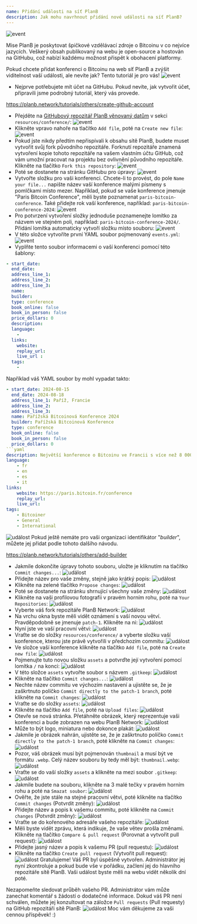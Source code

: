 ```yaml
---
name: Přidání události na síť PlanB
description: Jak mohu navrhnout přidání nové události na síť PlanB?
---
```

![event](assets/cover.webp)

Mise PlanB je poskytovat špičkové vzdělávací zdroje o Bitcoinu v co nejvíce jazycích. Veškerý obsah publikovaný na webu je open-source a hostován na GitHubu, což nabízí každému možnost přispět k obohacení platformy.

Pokud chcete přidat konferenci o Bitcoinu na web síť PlanB a zvýšit viditelnost vaší události, ale nevíte jak? Tento tutoriál je pro vás!
![event](assets/01.webp)
- Nejprve potřebujete mít účet na GitHubu. Pokud nevíte, jak vytvořit účet, připravili jsme podrobný tutoriál, který vás provede.

https://planb.network/tutorials/others/create-github-account


- Přejděte na [GitHubový repozitář PlanB věnovaný datům](https://github.com/DecouvreBitcoin/sovereign-university-data/tree/dev/resources/conference) v sekci `resources/conference/`:
![event](assets/02.webp)
- Klikněte vpravo nahoře na tlačítko `Add file`, poté na `Create new file`:
![event](assets/03.webp)
- Pokud jste nikdy předtím nepřispívali k obsahu sítě PlanB, budete muset vytvořit svůj fork původního repozitáře. Forknutí repozitáře znamená vytvoření kopie tohoto repozitáře na vašem vlastním účtu GitHub, což vám umožní pracovat na projektu bez ovlivnění původního repozitáře. Klikněte na tlačítko `Fork this repository`:
![event](assets/04.webp)
- Poté se dostanete na stránku GitHubu pro úpravy:
![event](assets/05.webp)
- Vytvořte složku pro vaši konferenci. Chcete-li to provést, do pole `Name your file...` napište název vaší konference malými písmeny s pomlčkami místo mezer. Například, pokud se vaše konference jmenuje "Paris Bitcoin Conference", měli byste poznamenat `paris-bitcoin-conference`. Také přidejte rok vaší konference, například: `paris-bitcoin-conference-2024`:
![event](assets/06.webp)
- Pro potvrzení vytvoření složky jednoduše poznamenejte lomítko za názvem ve stejném poli, například: `paris-bitcoin-conference-2024/`. Přidání lomítka automaticky vytvoří složku místo souboru:
![event](assets/07.webp)
- V této složce vytvoříte první YAML soubor pojmenovaný `events.yml`:
![event](assets/08.webp)
- Vyplňte tento soubor informacemi o vaší konferenci pomocí této šablony:

```yaml
- start_date:
  end_date:
  address_line_1:
  address_line_2: 
  address_line_3: 
  name:
  builder:
  type: conference
  book_online: false
  book_in_person: false
  price_dollars: 0
  description:
  language: 
    - 
  links:
    website:
    replay_url:    
    live_url :
  tags: 
    - 
```

Například váš YAML soubor by mohl vypadat takto:

```yaml
- start_date: 2024-08-15
  end_date: 2024-08-18
  address_line_1: Paříž, Francie
  address_line_2: 
  address_line_3: 
  name: Pařížská Bitcoinová Konference 2024
  builder: Pařížská Bitcoinová Konference
  type: conference
  book_online: false
  book_in_person: false
  price_dollars: 0
```yaml
description: Největší konference o Bitcoinu ve Francii s více než 8 000 účastníky každý rok!
language:
    - fr
    - en
    - es
    - it
links:
    website: https://paris.bitcoin.fr/conference
    replay_url:
    live_url:
tags:
    - Bitcoiner
    - General
    - International
```
![událost](assets/09.webp)
Pokud ještě nemáte pro vaši organizaci identifikátor "*builder*", můžete jej přidat podle tohoto dalšího návodu.

https://planb.network/tutorials/others/add-builder



- Jakmile dokončíte úpravy tohoto souboru, uložte je kliknutím na tlačítko `Commit changes...`:
![událost](assets/10.webp)
- Přidejte název pro vaše změny, stejně jako krátký popis:
![událost](assets/11.webp)
- Klikněte na zelené tlačítko `Propose changes`:
![událost](assets/12.webp)
- Poté se dostanete na stránku shrnující všechny vaše změny:
![událost](assets/13.webp)
- Klikněte na vaši profilovou fotografii v pravém horním rohu, poté na `Your Repositories`:
![událost](assets/14.webp)
- Vyberte váš fork repozitáře PlanB Network:
![událost](assets/15.webp)
- Na vrchu okna byste měli vidět oznámení s vaší novou větví. Pravděpodobně se jmenuje `patch-1`. Klikněte na ni:
![událost](assets/16.webp)
- Nyní jste ve vaší pracovní větvi:
![událost](assets/17.webp)
- Vraťte se do složky `resources/conference/` a vyberte složku vaší konference, kterou jste právě vytvořili v předchozím commitu:
![událost](assets/18.webp)
- Ve složce vaší konference klikněte na tlačítko `Add file`, poté na `Create new file`:
![událost](assets/19.webp)
- Pojmenujte tuto novou složku `assets` a potvrďte její vytvoření pomocí lomítka `/` na konci:
![událost](assets/20.webp)
- V této složce `assets` vytvořte soubor s názvem `.gitkeep`:
![událost](assets/21.webp)
- Klikněte na tlačítko `Commit changes...`:
![událost](assets/22.webp)
- Nechte název commitu ve výchozím nastavení a ujistěte se, že je zaškrtnuto políčko `Commit directly to the patch-1 branch`, poté klikněte na `Commit changes`:
![událost](assets/23.webp)
- Vraťte se do složky `assets`:
![událost](assets/24.webp)
- Klikněte na tlačítko `Add file`, poté na `Upload files`: ![událost](assets/25.webp)
- Otevře se nová stránka. Přetáhněte obrázek, který reprezentuje vaši konferenci a bude zobrazen na webu PlanB Network:
![událost](assets/26.webp)
- Může to být logo, miniatura nebo dokonce plakát:
![událost](assets/27.webp)
- Jakmile je obrázek nahrán, ujistěte se, že je zaškrtnuto políčko `Commit directly to the patch-1 branch`, poté klikněte na `Commit changes`:
![událost](assets/28.webp)
- Pozor, váš obrázek musí být pojmenován `thumbnail` a musí být ve formátu `.webp`. Celý název souboru by tedy měl být: `thumbnail.webp`:
![událost](assets/29.webp)
- Vraťte se do vaší složky `assets` a klikněte na mezi soubor `.gitkeep`:
![událost](assets/30.webp)
- Jakmile budete na souboru, klikněte na 3 malé tečky v pravém horním rohu a poté na `Smazat soubor`: ![událost](assets/31.webp)
- Ověřte, že jste stále na stejné pracovní větvi, poté klikněte na tlačítko `Commit changes` (Potvrdit změny):
![událost](assets/32.webp)
- Přidejte název a popis k vašemu commitu, poté klikněte na `Commit changes` (Potvrdit změny):
![událost](assets/33.webp)
- Vraťte se do kořenového adresáře vašeho repozitáře:
![událost](assets/34.webp)
- Měli byste vidět zprávu, která indikuje, že vaše větev prošla změnami. Klikněte na tlačítko `Compare & pull request` (Porovnat a vytvořit pull request):
![událost](assets/35.webp)
- Přidejte jasný název a popis k vašemu PR (pull requestu):
![událost](assets/36.webp)
- Klikněte na tlačítko `Create pull request` (Vytvořit pull request):
![událost](assets/37.webp)
Gratulujeme! Váš PR byl úspěšně vytvořen. Administrátor jej nyní zkontroluje a pokud bude vše v pořádku, začlení jej do hlavního repozitáře sítě PlanB. Vaši událost byste měli na webu vidět několik dní poté.

Nezapomeňte sledovat průběh vašeho PR. Administrátor vám může zanechat komentář s žádostí o dodatečné informace. Dokud váš PR není schválen, můžete jej konzultovat na záložce `Pull requests` (Pull requesty) na GitHub repozitáři sítě PlanB:
![událost](assets/38.webp)
Moc vám děkujeme za vaši cennou příspěvek! :)
